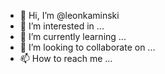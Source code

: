 - 👋 Hi, I’m @leonkaminski
- 👀 I’m interested in ...
- 🌱 I’m currently learning ...
- 💞️ I’m looking to collaborate on ...
- 📫 How to reach me ...

<!---
leonkaminski/leonkaminski is a ✨ special ✨ repository because its `README.md` (this file) appears on your GitHub profile.
You can click the Preview link to take a look at your changes.
--->
